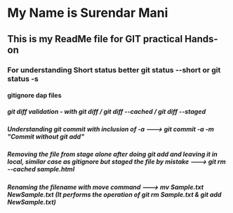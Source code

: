 # My Name is Surendar Mani
## This is my ReadMe file for GIT practical Hands-on
### For understanding Short status better git status --short or git status -s
#### gitignore dap files 
##### git diff validation - with git diff / git diff --cached / git diff --staged
##### Understanding git commit with inclusion of -a ---> git commit -a -m "Commit without git add"
##### Removing the file from stage alone after doing git add and leaving it in local, similar case as gitignore but staged the file by mistake ---> git rm --cached sample.html
##### Renaming the filename with move command ---> mv Sample.txt NewSample.txt (It performs the operation of git rm Sample.txt & git add NewSample.txt)


